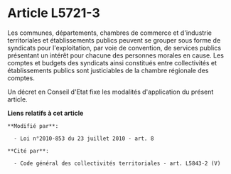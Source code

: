 # Article L5721-3

Les communes, départements,      chambres de commerce et d'industrie territoriales et établissements publics peuvent se
grouper sous forme de syndicats pour l'exploitation, par voie de convention, de services publics présentant un intérêt pour
chacune des personnes morales en cause. Les comptes et budgets des syndicats ainsi constitués entre collectivités et
établissements publics sont justiciables de la chambre régionale des comptes. 

Un décret en Conseil d'Etat fixe les modalités d'application du présent article.

**Liens relatifs à cet article**

	**Modifié par**:

	  - Loi n°2010-853 du 23 juillet 2010 - art. 8

	**Cité par**:

	  - Code général des collectivités territoriales - art. L5843-2 (V)
